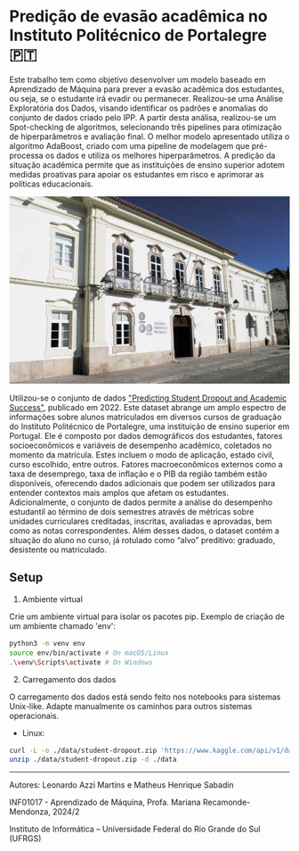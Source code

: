 # Predição de evasão acadêmica no Instituto Politécnico de Portalegre 🇵🇹

Este trabalho tem como objetivo desenvolver um modelo baseado em Aprendizado de Máquina para prever a evasão acadêmica dos estudantes, ou seja, se o estudante irá evadir ou permanecer. Realizou-se uma Análise Exploratória dos Dados, visando identificar os padrões e anomalias do conjunto de dados criado pelo IPP. A partir desta análisa, realizou-se um Spot-checking de algoritmos, selecionando três pipelines para otimização de hiperparâmetros e avaliação final. O melhor modelo apresentado utiliza o algoritmo AdaBoost, criado com uma pipeline de modelagem que pré-processa os dados e utiliza os melhores hiperparâmetros. A predição da situação acadêmica permite que as instituições de ensino superior adotem medidas proativas para apoiar os estudantes em risco e aprimorar as políticas educacionais.

![image](./IPP-Portalegre.jpg)

Utilizou-se o conjunto de dados ["Predicting Student Dropout and Academic Success"](https://doi.org/10.3390/data7110146), publicado em 2022. Este dataset abrange um amplo espectro de informações sobre alunos matriculados em diversos cursos de graduação do Instituto Politécnico de Portalegre, uma instituição de ensino superior em Portugal. Ele é composto por dados demográficos dos estudantes, fatores socioeconômicos e variáveis de desempenho acadêmico, coletados no momento da matrícula. Estes incluem o modo de aplicação, estado civil, curso escolhido, entre outros. Fatores macroeconômicos externos como a taxa de desemprego, taxa de inflação e o PIB da região também estão disponíveis, oferecendo dados adicionais que podem ser utilizados para entender contextos mais amplos que afetam os estudantes. Adicionalmente, o conjunto de dados permite a análise do desempenho estudantil ao término de dois semestres através de métricas sobre unidades curriculares creditadas, inscritas, avaliadas e aprovadas, bem como as notas correspondentes. Além desses dados, o dataset contém a situação do aluno no curso, já rotulado como “alvo” preditivo: graduado, desistente ou matriculado. 

## Setup

1. Ambiente virtual

Crie um ambiente virtual para isolar os pacotes pip. Exemplo de criação de um ambiente chamado 'env':

```bash
python3 -m venv env
source env/bin/activate # On macOS/Linux
.\venv\Scripts\activate # On Windows
```

2. Carregamento dos dados

O carregamento dos dados está sendo feito nos notebooks para sistemas Unix-like. Adapte manualmente os caminhos para outros sistemas operacionais.

- Linux:

```bash
curl -L -o ./data/student-dropout.zip 'https://www.kaggle.com/api/v1/datasets/download/thedevastator/higher-education-predictors-of-student-retention'
unzip ./data/student-dropout.zip -d ./data
```

---
Autores: Leonardo Azzi Martins e Matheus Henrique Sabadin

INF01017 - Aprendizado de Máquina, Profa. Mariana Recamonde-Mendonza, 2024/2

Instituto de Informática – Universidade Federal do Rio Grande do Sul (UFRGS) 